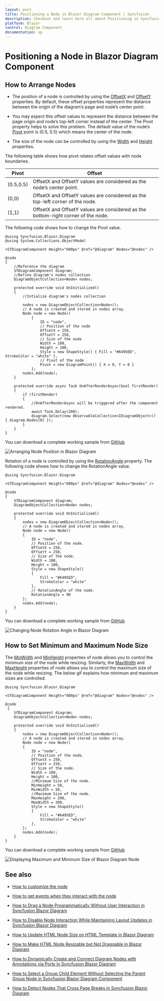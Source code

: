 ```yaml
---
layout: post
title: Positioning a Node in Blazor Diagram Component | Syncfusion
description: Checkout and learn here all about Positioning in Syncfusion Blazor Diagram component and much more details.
platform: Blazor
control: Diagram Component
documentation: ug
---
```


# Positioning a Node in Blazor Diagram Component

## How to Arrange Nodes

* The position of a node is controlled by using the [OffsetX](https://help.syncfusion.com/cr/blazor/Syncfusion.Blazor.Diagram.Node.html#Syncfusion_Blazor_Diagram_Node_OffsetX) and [OffsetY](https://help.syncfusion.com/cr/blazor/Syncfusion.Blazor.Diagram.Node.html#Syncfusion_Blazor_Diagram_Node_OffsetY) properties. By default, these offset properties represent the distance between the origin of the diagram’s page and node’s center point.

* You may expect this offset values to represent the distance between the page origin and node’s top-left corner instead of the center. The Pivot property helps to solve this problem. The default value of the node’s [Pivot](https://help.syncfusion.com/cr/blazor/Syncfusion.Blazor.Diagram.Node.html#Syncfusion_Blazor_Diagram_Node_Pivot) point is (0.5, 0.5) which means the center of the node.

* The size of the node can be controlled by using the [Width](https://help.syncfusion.com/cr/blazor/Syncfusion.Blazor.Diagram.Node.html#Syncfusion_Blazor_Diagram_Node_Width) and [Height](https://help.syncfusion.com/cr/blazor/Syncfusion.Blazor.Diagram.Node.html#Syncfusion_Blazor_Diagram_Node_Height) properties.

The following table shows how pivot relates offset values with node boundaries.

| Pivot | Offset |
|-------- | -------- |
| (0.5,0.5)| OffsetX and OffsetY values are considered as the node’s center point. |
| (0,0) | OffsetX and OffsetY values are considered as the top-left corner of the node. |
| (1,1) | OffsetX and OffsetY values are considered as the bottom-right corner of the node. |

The following code shows how to change the Pivot value.

```cshtml
@using Syncfusion.Blazor.Diagram
@using System.Collections.ObjectModel

<SfDiagramComponent Height="600px" @ref="@diagram" Nodes="@nodes" />

@code
{
    //Reference the diagram
    SfDiagramComponent diagram;
    //Define diagram's nodes collection
    DiagramObjectCollection<Node> nodes;

    protected override void OnInitialized()
    {
        //Intialize diagram's nodes collection

        nodes = new DiagramObjectCollection<Node>();
        // A node is created and stored in nodes array.
        Node node = new Node()
            {
                ID = "node",
                // Position of the node
                OffsetX = 250,
                OffsetY = 250,
                // Size of the node
                Width = 100,
                Height = 100,
                Style = new ShapeStyle() { Fill = "#6495ED", StrokeColor = "white" },
                // Pivot of the node
                Pivot = new DiagramPoint() { X = 0, Y = 0 }
            };
        nodes.Add(node);
    }

    protected override async Task OnAfterRenderAsync(bool firstRender)
    {
        if (firstRender)
        {
            //OnAfterRenderAsync will be triggered after the component rendered.
            await Task.Delay(200);
            diagram.Select(new ObservableCollection<IDiagramObject>() { diagram.Nodes[0] });
        }
    }
}
```
You can download a complete working sample from [GitHub](https://github.com/SyncfusionExamples/Blazor-Diagram-Examples/tree/master/UG-Samples/Nodes/Position/Positioning)

![Arranging Node Position in Blazor Diagram](../images/blazor-diagram-node-position.png)

Rotation of a node is controlled by using the [RotationAngle](https://help.syncfusion.com/cr/blazor/Syncfusion.Blazor.Diagram.Node.html#Syncfusion_Blazor_Diagram_Node_RotationAngle) property. The following code shows how to change the RotationAngle value.

```cshtml
@using Syncfusion.Blazor.Diagram

<SfDiagramComponent Height="600px" @ref="@diagram" Nodes="@nodes" />

@code
{
    SfDiagramComponent diagram;
    DiagramObjectCollection<Node> nodes;

    protected override void OnInitialized()
    {
        nodes = new DiagramObjectCollection<Node>();
        // A node is created and stored in nodes array.
        Node node = new Node()
        {
            ID = "node",
            // Position of the node.
            OffsetX = 250,
            OffsetY = 250,
            // Size of the node.
            Width = 100,
            Height = 100,
            Style = new ShapeStyle() 
            { 
                Fill = "#6495ED", 
                StrokeColor = "white"
            },
            // RotationAngle of the node.
            RotationAngle = 90
        };
        nodes.Add(node);
    }
}
```
You can download a complete working sample from [GitHub](https://github.com/SyncfusionExamples/Blazor-Diagram-Examples/tree/master/UG-Samples/Nodes/Position/NodeRotateAngle)

![Changing Node Rotation Angle in Blazor Diagram](../images/blazor-diagram-node-rotation-angle.png)

## How to Set Minimum and Maximum Node Size

The [MinWidth](https://help.syncfusion.com/cr/blazor/Syncfusion.Blazor.Diagram.Node.html#Syncfusion_Blazor_Diagram_Node_MinWidth) and [MinHeight](https://help.syncfusion.com/cr/blazor/Syncfusion.Blazor.Diagram.Node.html#Syncfusion_Blazor_Diagram_Node_MinHeight) properties of node allows you to control the minimum size of the node while resizing. Similarly, the [MaxWidth](https://help.syncfusion.com/cr/blazor/Syncfusion.Blazor.Diagram.Node.html#Syncfusion_Blazor_Diagram_Node_MaxWidth) and [MaxHeight](https://help.syncfusion.com/cr/blazor/Syncfusion.Blazor.Diagram.Node.html#Syncfusion_Blazor_Diagram_Node_MaxHeight) properties of node allows you to control the maximum size of the node while resizing. The below gif explains how minimum and maximum sizes are controlled.

```cshtml
@using Syncfusion.Blazor.Diagram

<SfDiagramComponent Height="600px" @ref="@diagram" Nodes="@nodes" />

@code
 {
    SfDiagramComponent diagram;
    DiagramObjectCollection<Node> nodes;

    protected override void OnInitialized()
    {
        nodes = new DiagramObjectCollection<Node>();
        // A node is created and stored in nodes array.
        Node node = new Node()
        {
            ID = "node",
            // Position of the node.
            OffsetX = 250,
            OffsetY = 250,
            // Size of the node.
            Width = 100,
            Height = 100,
            //Minimum Size of the node.
            MinHeight = 50,
            MinWidth = 50,
            //Maximum Size of the node.
            MaxHeight = 200,
            MaxWidth = 200,
            Style = new ShapeStyle() 
            { 
                Fill = "#6495ED", 
                StrokeColor = "white" 
            },
        };
        nodes.Add(node);
    }
}
```
You can download a complete working sample from [GitHub](https://github.com/SyncfusionExamples/Blazor-Diagram-Examples/tree/master/UG-Samples/Nodes/Position/MinMaxSize)

![Displaying Maximum and Minimum Size of Blazor Diagram Node](../images/blazor-diagram-show-max-min-size-node.gif)

## See also

* [How to customize the node](./customization)

* [How to get events when they interact with the node](./events)


* [How to Drag a Node Programmatically Without User Interaction in Syncfusion Blazor Diagram](https://support.syncfusion.com/kb/article/20172/how-to-drag-a-node-programmatically-without-user-interaction-in-syncfusion-blazor-diagram)

* [How to Disable Node Interaction While Maintaining Layout Updates in Syncfusion Blazor Diagram](https://support.syncfusion.com/kb/article/20189/how-to-disable-node-interaction-while-maintaining-layout-updates-in-syncfusion-blazor-diagram)

* [How to Update HTML Node Size on HTML Template in Blazor Diagram](https://support.syncfusion.com/kb/article/18692/how-to-update-html-node-size-on-html-template-in-blazor-diagram)

* [How to Make HTML Node Resizable but Not Draggable in Blazor Diagram](https://support.syncfusion.com/kb/article/18727/how-to-make-html-node-resizable-but-not-draggable-in-blazor-diagram)

* [How to Dynamically Create and Connect Diagram Nodes with Annotations via Ports in Syncfusion Blazor Diagram](https://support.syncfusion.com/kb/article/19001/how-to-dynamically-create-and-connect-diagram-nodes-with-annotations-via-ports-in-syncfusion-blazor-diagram)

* [How to Select a Group Child Element Without Selecting the Parent Group Node in Syncfusion Blazor Diagram Component](https://support.syncfusion.com/kb/article/18996/how-to-select-a-group-child-element-without-selecting-the-parent-group-node-in-syncfusion-blazor-diagram-component)

* [How to Detect Nodes That Cross Page Breaks in Syncfusion Blazor Diagram](https://support.syncfusion.com/kb/article/20111/how-to-detect-nodes-that-cross-page-breaks-in-syncfusion-blazor-diagram)

